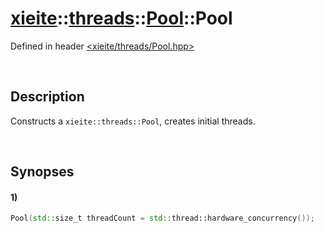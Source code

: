 # [xieite](../../../../../../xieite.md)\:\:[threads](../../../../../../threads.md)\:\:[Pool](../../../../Pool.md)\:\:Pool
Defined in header [<xieite/threads/Pool.hpp>](../../../../../../../include/xieite/threads/Pool.hpp)

&nbsp;

## Description
Constructs a `xieite::threads::Pool`, creates initial threads.

&nbsp;

## Synopses
#### 1)
```cpp
Pool(std::size_t threadCount = std::thread::hardware_concurrency());
```
